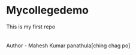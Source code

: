 # Mycollegedemo
This is my first repo
<br>
<br>
<br>
Author - Mahesh Kumar panathula[ching chag po]
